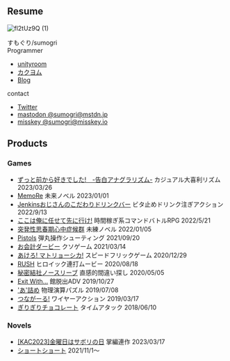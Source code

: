 ## Resume
![fl2tUz9Q (1)](https://user-images.githubusercontent.com/12965248/149537083-ae444122-0b47-4401-9482-c2b3d7f64a4a.png)

すもぐり/sumogri  
Programmer  

- [unityroom](https://unityroom.com/users/syq0mdbnfwxku1e253vr)
- [カクヨム](https://kakuyomu.jp/users/sumogri_zero/works)
- [Blog](http://sumogri.hatenablog.com/)

contact
- [Twitter](https://twitter.com/Sumoguri_Zero)
- [mastodon @sumogri@mstdn.jp](https://mstdn.jp/@sumogri)
- [misskey @sumogri@misskey.io](https://misskey.io/@sumogri)

## Products

### Games

- [ずっと前から好きでした!　-告白アナグラリズム-](https://unityroom.com/games/zmsd) カジュアル大喜利リズム 2023/03/26
- [MemoRe](https://unityroom.com/games/memore) 未来ノベル 2023/01/01
- [Jenkinsおじさんのこだわりドリンクバー](https://unityroom.com/games/jenkins_drink) ビタ止めドリンク注ぎアクション 2022/9/13
- [ここは俺に任せて先に行け!](https://unityroom.com/games/komsik) 時間稼ぎ系コマンドバトルRPG 2022/5/21
- [突発性思春期心中症候群](https://unityroom.com/games/kokoro) 未練ノベル 2022/01/05 
- [Pistols](https://unityroom.com/games/pistols) 弾丸操作シューティング 2021/09/20 
- [お会計ダービー](https://unityroom.com/games/okaikey_derby) クソゲーム 2021/03/14 
- [あけろ! マトリョーシカ!](https://unityroom.com/games/pandora) スピードフリックゲーム 2020/12/29 
- [RUSH](https://unityroom.com/games/rush) ヒロイック連打ムービー 2020/08/18 
- [秘密結社ノースリーブ](https://unityroom.com/games/ss_nosleeve) 直感的間違い探し 2020/05/05  
- [Exit With...](https://unityroom.com/games/exitwith) 館脱出ADV  2019/10/27 
- ['あ'詰め](https://unityroom.com/games/pack_a) 物理演算パズル 2019/07/08
- [つながーる!](https://unityroom.com/games/linking_girl) ワイヤーアクション 2019/03/17
- [ぎりぎりチョコレート](https://unityroom.com/games/girigirichocolate) タイムアタック 2018/06/10

### Novels

- [[KAC2023]金曜日はサボリの日](https://kakuyomu.jp/users/sumogri_zero/collections/16817330654232269267) 掌編連作 2023/03/17
- [ショートショート](https://kakuyomu.jp/works/16816700428838437793) 2021/11/1～ 
